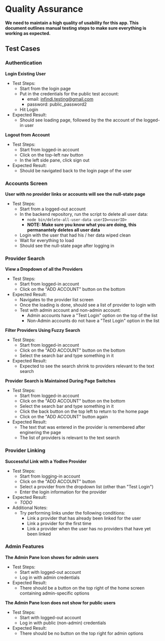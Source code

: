 # Quality Assurance

**We need to maintain a high quality of usability for this app. This document outlines
manual testing steps to make sure everything is working as expected.**

## Test Cases

### Authentication

**Login Existing User**
- Test Steps:
  - Start from the login page
  - Put in the credentials for the public test account:
    - email: infindi.testing@gmail.com
    - password: public_password2
  - Hit Login
- Expected Result:
  - Should see loading page, followed by the the account of the logged-in user

**Logout from Account**
- Test Steps:
  - Start from logged-in account
  - Click on the top-left nav button
  - In the left side pane, click sign out
- Expected Result:
  - Should be navigated back to the login page of the user
 
 ### Accounts Screen
 
 **User with no provider links or accounts will see the null-state page**
 - Test Steps:
   - Start from a logged-out account
   - In the backend repository, run the script to delete all user data:
     - `node bin/delete-all-user-data userID=<userID>`
     - **NOTE: Make sure you know what you are doing, this permanantely deletes all user data**
   - Login with the user that had his / her data wiped clean
   - Wait for everything to load
   - Should see the null-state page after logging in

 ### Provider Search
 
 **View a Dropdown of all the Providers**
 - Test Steps:
   - Start from logged-in account
   - Click on the "ADD ACCOUNT" button on the bottom
 - Expected Result:
   - Navigates to the provider list screen
   - Once the loading is done, should see a list of provider to login with
   - Test with admin account and non-admin account:
     - Admin accounts have a "Test Login" option on the top of the list
     - Non-Admin accounts do not have a "Test Login" option in the list

**Filter Providers Using Fuzzy Search**
- Test Steps:
  - Start from logged-in account
  - Click on the "ADD ACCOUNT" button on the bottom
  - Select the search bar and type something in it
- Expected Result:
  - Expected to see the search shrink to providers relevant to the text search

**Provider Search is Maintained During Page Switches**
- Test Steps:
  - Start from logged-in account
  - Click on the "ADD ACCOUNT" button on the bottom
  - Select the search bar and type something in it
  - Click the back button on the top left to return to the home page
  - Click on the "ADD ACCOUNT" button again
- Expected Result:
  - The text that was entered in the provider is remembered after enginering the page
  - The list of providers is relevant to the text search
  
### Provider Linking

 **Successful Link with a Yodlee Provider**
 - Test Steps:
   - Start from logging-in account
   - Click on the "ADD ACCOUNT" button
   - Select a provider from the dropdown list (other than "Test Login")
   - Enter the login information for the provider
 - Expected Result:
   - *TODO*
 - Additional Notes:
   - Try performing links under the following conditions:
     - Link a provider that has already been linked for the user
     - Link a provider for the first time
     - Link a provider when the user has no providers that have yet been linked
 
 ### Admin Features
 
**The Admin Pane Icon shows for admin users**
  - Test Steps:
    - Start with logged-out account
    - Log in with admin credentials
  - Expected Result:
    - There should be a button on the top right of the home screen containing admin-specific options

**The Admin Pane Icon does not show for public users**
  - Test Steps:
    - Start with logged-out account
    - Log in with public (non-admin) credentials
  - Expected Result:
    - There should be no button on the top right for admin options
   
